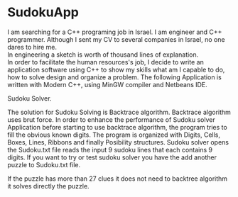 # SudokuApp

I am searching for a C++ programing job in Israel.
I am engineer and C++ programmer.  Although I sent my CV to several companies in Israel, no one dares to hire me.  
In engineering a sketch is worth of thousand lines of explanation.   
In order to facilitate the human resources's job, I decide to write an application software using C++ to show my skills
what am I capable to do, how to solve design and organize a problem.
The following Application is written with Modern C++, using MinGW compiler and Netbeans IDE.  


Sudoku Solver.

The solution for Sudoku Solving is Backtrace algorithm. 
Backtrace algorithm uses brut force. 
In order to enhance the performance of Sudoku solver Application before starting to use  backtrace algorithm,
the program tries to  fill  the obvious known digits. The program is organized with Digits, Cells, Boxes, Lines, Ribbons
and finally Posibility structures. Sudoku solver opens the Sudoku.txt file reads the input 9 sudoku lines that each contains
9 digits. If you want to try or test sudoku solver you have the add another puzzle to Sudoku.txt file. 

If the puzzle has more than 27 clues it does not need to backtree algorithm it solves directly the puzzle.



	
